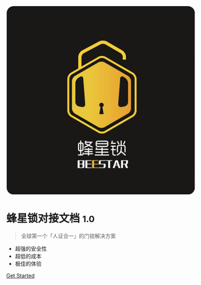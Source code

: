 ![logo](_media/logo.png)

# 蜂星锁对接文档 <small>1.0</small>

> 全球第一个「人证合一」的门锁解决方案

- 超强的安全性
- 超低的成本
- 极佳的体验

[Get Started](README.md)
